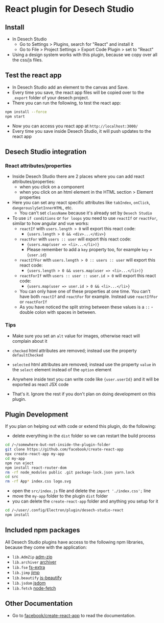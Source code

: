 # React plugin for Desech Studio

## Install

- In Desech Studio
  - Go to Settings > Plugins, search for "React" and install it
  - Go to File > Project Settings > Export Code Plugin > set to "React"
- Using a design system works with this plugin, because we copy over all the css/js files.

## Test the react app

- In Desech Studio add an element to the canvas and Save.
- Every time you save, the react app files will be copied over to the `_export` folder of your desech project.
- There you can run the following, to test the react app:

```sh
npm install --force
npm start
```

- Now you can access you react app at `http://localhost:3000/`
- Every time you save inside Desech Studio, it will push updates to the react app

## Desech Studio integration

### React attributes/properties

- Inside Desech Studio there are 2 places where you can add react attributes/properties:
  - when you click on a component
  - when you click on an html element in the HTML section > Element properties
- Here you can set any react specific attributes like `tabIndex`, `onClick`, `dangerouslySetInnerHTML`, etc.
  - You can't set `className` because it's already set by `Desech Studio`
- To use `if conditions` or `for loops` you need to use `reactIf` or `reactFor`, similar to how angular and vue works:
  - `reactIf` with `users.length > 0` will export this react code:
    - `{users.length > 0 && <div>...</div>}`
  - `reactFor` with `users :: user` will export this react code:
    - `{users.map(user => <li>...</li>)}`
    - Please remember to add a `key` property too, for example `key` = `{user.id}`
  - `reactIfFor` with `users.length > 0 :: users :: user` will export this react code:
    - `{users.length > 0 && users.map(user => <li>...</li>)}`
  - `reactForIf` with `users :: user :: user.id > 0` will export this react code:
    - `{users.map(user => user.id > 0 && <li>...</li>}`
  - You can only have one of these properties at one time. You can't have both `reactIf` and `reactFor` for example. Instead use `reactIfFor` or `reactForIf`
  - As you have noticed the split string between these values is a ` :: ` - double colon with spaces in between.

### Tips

- Make sure you set an `alt` value for images, otherwise react will complain about it
- `checked` html attributes are removed; instead use the property `defaultChecked`
- `selected` html attributes are removed; instead use the property `value` in the `select` element instead of the `option` element
- Anywhere inside text you can write code like `{user.userId}` and it will be exported as react JSX code

- That's it. Ignore the rest if you don't plan on doing development on this plugin.

## Plugin Development

If you plan on helping out with code or extend this plugin, do the following:

- delete everything in the `dist` folder so we can restart the build process

```sh
cd /~/somewhere-but-not-inside-the-plugin-folder
git clone https://github.com/facebook/create-react-app
npx create-react-app my-app
cd my-app
npm run eject
npm install react-router-dom
rm -rf node_modules public .git package-lock.json yarn.lock
cd src
rm -rf App* index.css logo.svg
```

- open the `src/index.js` file and delete the `import './index.css';` line
- move the `my-app` folder to the plugin `dist` folder
- you can delete the `create-react-app` folder and anything you setup for it

```sh
cd /~/user/.config/Electron/plugin/desech-studio-react
npm install
```

## Included npm packages

All Desech Studio plugins have access to the following npm libraries, because they come with the application:
- `lib.AdmZip` [adm-zip](https://www.npmjs.com/package/adm-zip)
- `lib.archiver` [archiver](https://www.npmjs.com/package/archiver)
- `lib.fse` [fs-extra](https://www.npmjs.com/package/fs-extra)
- `lib.jimp` [jimp](https://www.npmjs.com/package/jimp)
- `lib.beautify` [js-beautify](https://www.npmjs.com/package/js-beautify)
- `lib.jsdom` [jsdom](https://www.npmjs.com/package/jsdom)
- `lib.fetch` [node-fetch](https://www.npmjs.com/package/node-fetch)

## Other Documentation

- Go to [facebook/create-react-app](https://github.com/facebook/create-react-app) to read the documentation.
